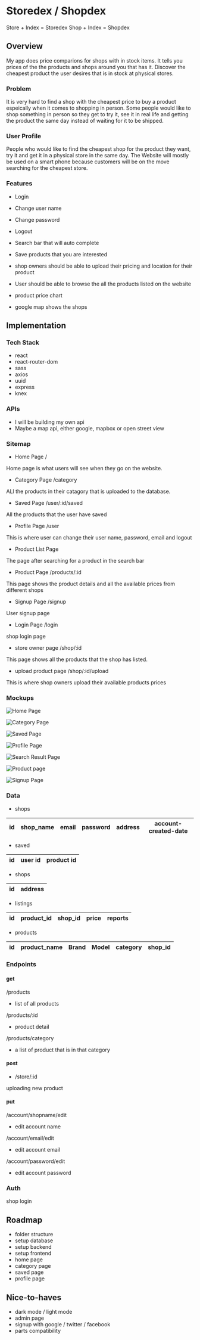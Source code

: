 # Storedex / Shopdex

Store + Index = Storedex
Shop + Index = Shopdex

## Overview

<!-- What is your app? Brief description in a couple of sentences. -->

<!-- My app will show you all the prices that is available for that specific product. These products are also in stock in a physical store, so customers can just visit the store, and get the product they want that day without waiting for shipping. -->

My app does price comparions for shops with in stock items. It tells you prices of the the products and shops around you that has it. Discover the cheapest product the user desires that is in stock at physical stores.

### Problem

<!-- Why is your app needed? Background information around any pain points or other reasons. -->

It is very hard to find a shop with the cheapest price to buy a product espeically when it comes to shopping in person. Some people would like to shop something in person so they get to try it, see it in real life and getting the product the same day instead of waiting for it to be shipped.

### User Profile

<!-- Who will use your app? How will they use it? Any special considerations that your app must take into account. -->

People who would like to find the cheapest shop for the product they want, try it and get it in a physical store in the same day. The Website will mostly be used on a smart phone because customers will be on the move searching for the cheapest store.

### Features

<!-- List the functionality that your app will include. These can be written as user stories or descriptions with related details. Do not describe _how_ these features are implemented, only _what_ needs to be implemented. -->

- Login
- Change user name
- Change password
- Logout

- Search bar that will auto complete
- Save products that you are interested

- shop owners should be able to upload their pricing and location for their product
- User should be able to browse the all the products listed on the website

- product price chart
- google map shows the shops

## Implementation

### Tech Stack

<!-- List technologies that will be used in your app, including any libraries to save time or provide more functionality. Be sure to research any potential limitations. -->

- react
- react-router-dom
- sass
- axios
- uuid
- express
- knex

### APIs

<!-- List any external sources of data that will be used in your app. -->

- I will be building my own api
- Maybe a map api, either google, mapbox or open street view

### Sitemap

<!-- List the pages of your app with brief descriptions. You can show this visually, or write it out. -->

- Home Page /

Home page is what users will see when they go on the website.

- Category Page /category

ALl the products in their catagory that is uploaded to the database.

- Saved Page /user/:id/saved

All the products that the user have saved

- Profile Page /user

This is where user can change their user name, password, email and logout

- Product List Page

The page after searching for a product in the search bar

- Product Page /products/:id

This page shows the product details and all the available prices from different shops

- Signup Page /signup

User signup page

- Login Page /login

shop login page

- store owner page /shop/:id

This page shows all the products that the shop has listed.

- upload product page /shop/:id/upload

This is where shop owners upload their available products prices

### Mockups

<!-- Provide visuals of your app's screens. You can use tools like Figma or pictures of hand-drawn sketches. -->

![Home Page](./src/assets/sketches/HomePage.png)

![Category Page](./src/assets/sketches/CategoryPage.png)

![Saved Page](./src/assets/sketches/SavedPage.png)

![Profile Page](./src/assets/sketches/ProfilePage.png)

![Search Result Page](./src/assets/sketches/SearchResultPage.png)

![Product page](./src/assets/sketches/ProductPage.png)

![Signup Page](./src/assets/sketches/SignupPage.png)

### Data

<!-- Describe your data and the relationships between them. You can show this visually using diagrams, or write it out. -->

- shops

| id  | shop_name | email | password | address | account-created-date |
| --- | --------- | ----- | -------- | ------- | -------------------- |

- saved

| id  | user id | product id |
| --- | ------- | ---------- |

- shops

| id  | address |
| --- | ------- |

- listings

| id  | product_id | shop_id | price | reports |
| --- | ---------- | ------- | ----- | ------- |

- products

| id  | product_name | Brand | Model | category | shop_id |
| --- | ------------ | ----- | ----- | -------- | ------- |

### Endpoints

<!-- List endpoints that your server will implement, including HTTP methods, parameters, and example responses. -->

#### get

/products

- list of all products

/products/:id

- product detail

/products/category

- a list of product that is in that category

<!-- /user/:id

- get user's details -->

#### post

- /store/:id

uploading new product

#### put

/account/shopname/edit

- edit account name

/account/email/edit

- edit account email

/account/password/edit

- edit account password

### Auth

<!-- Does your project include any login or user profile functionality? If so, describe how authentication/authorization will be implemented. -->

shop login

## Roadmap

<!-- Scope your project as a sprint. Break down the tasks that will need to be completed and map out timeframes for implementation. Think about what you can reasonably complete before the due date. The more detail you provide, the easier it will be to build. -->

- folder structure
- setup database
- setup backend
- setup frontend
- home page
- category page
- saved page
- profile page

## Nice-to-haves

<!-- Your project will be marked based on what you committed to in the above document. Under nice-to-haves, you can list any additional features you may complete if you have extra time, or after finishing. -->

- dark mode / light mode
- admin page
- signup with google / twitter / facebook
- parts compatibility
